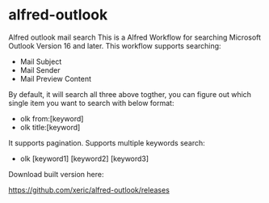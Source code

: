 # alfred-outlook
Alfred outlook mail search
This is a Alfred Workflow for searching Microsoft Outlook Version 16 and later.
This workflow supports searching:
* Mail Subject
* Mail Sender
* Mail Preview Content

By default, it will search all three above togther, you can figure out which single item you want to search with below format:
- olk from:\[keyword\]
- olk title:\[keyword\]

It supports pagination.
Supports multiple keywords search:
- olk \[keyword1\] \[keyword2\] \[keyword3\] 

Download built version here:

https://github.com/xeric/alfred-outlook/releases
